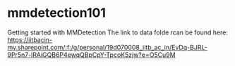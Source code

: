 # mmdetection101
Getting started with MMDetection
The link to data folde rcan be found here:
https://iitbacin-my.sharepoint.com/:f:/g/personal/19d070008_iitb_ac_in/EvDq-BJRL-9Pr5n7-lRAiGQB6P4ewqQBpCpY-TpcoK5zjw?e=O5Cu9M
